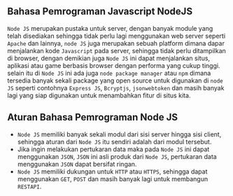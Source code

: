 ## Bahasa Pemrograman Javascript NodeJS
`Node JS` merupakan pustaka untuk server, dengan banyak module yang telah disediakan sehingga tidak perlu lagi menggunakan web server seperti `Apache` dan lainnya, `node JS` juga merupakan sebuah platform dimana dapar menjalankan kode `Javascript` pada server, sehingga tidak perlu ditampilkan di browser, dengan demikian juga `Node JS` ini dapat menjalankan situs, aplikasi atau game berbasis browser dengan performa yang cukup tinggi. selain itu di `Node JS` ini ada juga `node package manager` atau `npm` dimana tersedia banyak sekali package yang open source untuk digunakan di `node JS` seperti contohnya `Express JS`, `Bcryptjs`, `jsonwebtoken` dan masih banyak lagi yang siap digunakan untuk menambahkan fitur di situs kita. 

## Aturan Bahasa Pemrograman Node JS
- `Node JS` memiliki banyak sekali modul dari sisi server hingga sisi client, sehingga aturan dari `Node JS`    itu sendiri adalah dari modul tersebut.
- Jika ingin melakukan pertukaran data maka pada `Node JS` ini dapat menggunakan `JSON`, `JSON` ini asli produk dari `Node JS`, pertukaran data menggunakan `JSON` dapat bersifat ringan.
- `Node JS` memiliki dukungan untuk `HTTP` atau `HTTPS`, sehingga dapat menggunakan `GET`, `POST` dan masih banyak lagi untuk membangun `RESTAPI`.